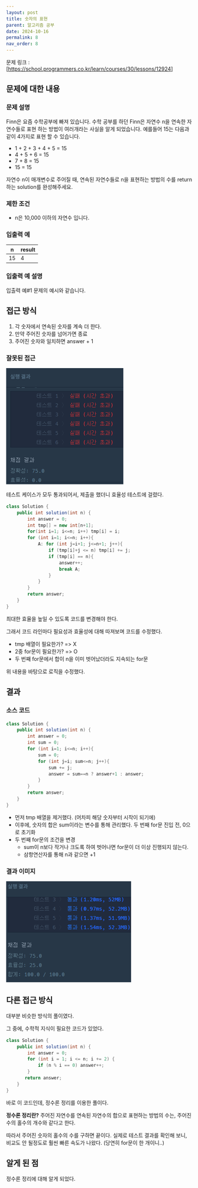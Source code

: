 ```yaml
---
layout: post
title: 숫자의 표현
parent: 알고리즘 공부
date: 2024-10-16
permalink: 8
nav_order: 8
---
```


문제 링크 : [https://school.programmers.co.kr/learn/courses/30/lessons/12924]

## 문제에 대한 내용

### 문제 설명

Finn은 요즘 수학공부에 빠져 있습니다. 수학 공부를 하던 Finn은 자연수 n을 연속한 자연수들로 표현 하는 방법이 여러개라는 사실을 알게 되었습니다. 예를들어 15는 다음과 같이 4가지로 표현 할 수 있습니다.

- 1 + 2 + 3 + 4 + 5 = 15
- 4 + 5 + 6 = 15
- 7 + 8 = 15
- 15 = 15

자연수 n이 매개변수로 주어질 때, 연속된 자연수들로 n을 표현하는 방법의 수를 return하는 solution를 완성해주세요.

### 제한 조건

- n은 10,000 이하의 자연수 입니다.

### 입출력 예

| n   | result |
| --- | ------ |
| 15  | 4      |

### 입출력 예 설명

입출력 예#1
문제의 예시와 같습니다.

## 접근 방식

1. 각 숫자에서 연속된 숫자를 계속 더 한다.
2. 만약 주어진 숫자를 넘어가면 종료
3. 주어진 숫자와 일치하면 answer + 1

### 잘못된 접근

![alt text](/공부/알고리즘-공부/image-6.png)

테스트 케이스가 모두 통과되어서, 제출을 했더니 효율성 테스트에 걸렸다.

```java
class Solution {
    public int solution(int n) {
        int answer = 0;
        int tmp[] = new int[n+1];
        for(int i=1; i<=n; i++) tmp[i] = i;
        for (int i=1; i<=n; i++){
            A: for (int j=i+1; j<=n+1; j++){
                if (tmp[i]+j <= n) tmp[i] += j;
                if (tmp[i] == n){
                    answer++;
                    break A;
                }
            }
        }
        return answer;
    }
}
```

최대한 효율을 높일 수 있도록 코드를 변경해야 한다.

그래서 코드 라인마다 필요성과 효율성에 대해 따져보며 코드를 수정했다.

- tmp 배열이 필요한가? => X
- 2중 for문이 필요한가? => O
- 두 번째 for문에서 합이 n을 이미 벗어났더라도 지속되는 for문

위 내용을 바탕으로 로직을 수정했다.

## 결과

### 소스 코드

```java
class Solution {
    public int solution(int n) {
        int answer = 0;
        int sum = 0;
        for (int i=1; i<=n; i++){
            sum = 0;
            for (int j=i; sum<=n; j++){
                sum += j;
                answer = sum==n ? answer+1 : answer;
            }
        }
        return answer;
    }
}
```

- 먼저 tmp 배열을 제거했다. (어차피 해당 숫자부터 시작이 되기에)
- 이후에, 숫자의 합은 sum이라는 변수를 통해 관리했다. 두 번째 for문 진입 전, 0으로 초기화
- 두 번째 for문의 조건을 변경
  - sum이 n보다 작거나 크도록 하여 벗어나면 for문이 더 이상 진행되지 않는다.
  - 삼항연산자를 통해 n과 같으면 +1

### 결과 이미지

![alt text](/공부/알고리즘-공부/image-7.png)

## 다른 접근 방식

대부분 비슷한 방식의 풀이였다.

그 중에, 수학적 지식이 필요한 코드가 있었다.

```java
class Solution {
    public int solution(int n) {
        int answer = 0;
        for (int i = 1; i <= n; i += 2) {
            if (n % i == 0) answer++;
        }
       return answer;
    }
}
```

바로 이 코드인데, 정수론 정리를 이용한 풀이다.

**정수론 정리란?** 주어진 자연수를 연속된 자연수의 합으로 표현하는 방법의 수는, 주어진 수의 홀수의 개수와 같다고 한다.

따라서 주어진 숫자의 홀수의 수를 구하면 끝이다.
실제로 테스트 결과를 확인해 보니, 비교도 안 될정도로 훨씬 빠른 속도가 나왔다. (당연히 for문이 한 개이니..)

## 알게 된 점

정수론 정리에 대해 알게 되었다.

[https://school.programmers.co.kr/learn/courses/30/lessons/12924]: https://school.programmers.co.kr/learn/courses/30/lessons/12924
